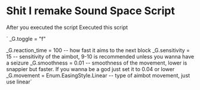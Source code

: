 # Shit I remake Sound Space Script

After you executed the script 
Executed this script

`
_G.toggle = "f"

_G.reaction_time = 100 -- how fast it aims to the next block
_G.sensitivity = 15 -- sensitivity of the aimbot, 9-10 is recommended unless you wanna have a seizure
_G.smoothness = 0.01 -- smoothness of the movement, lower is snappier but faster. If you wanna be a god just set it to 0.04 or lower
_G.movement = Enum.EasingStyle.Linear -- type of aimbot movement, just use linear`
